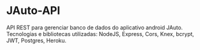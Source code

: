 # JAuto-API
API REST para gerenciar banco de dados do aplicativo android JAuto. Tecnologias e bibliotecas utilizadas: NodeJS, Express, Cors, Knex, bcrypt, JWT, Postgres, Heroku.
